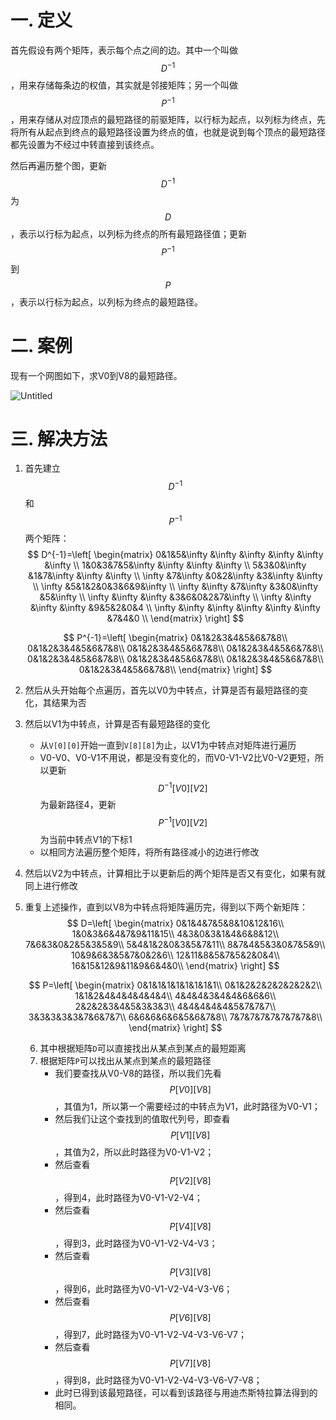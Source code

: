 # 一. 定义

首先假设有两个矩阵，表示每个点之间的边。其中一个叫做$$D^{-1}$$，用来存储每条边的权值，其实就是邻接矩阵；另一个叫做$$P^{-1}$$，用来存储从对应顶点的最短路径的前驱矩阵，以行标为起点，以列标为终点，先将所有从起点到终点的最短路径设置为终点的值，也就是说到每个顶点的最短路径都先设置为不经过中转直接到该终点。

然后再遍历整个图，更新$$D^{-1}$$为$$D$$，表示以行标为起点，以列标为终点的所有最短路径值；更新$$P^{-1}$$到$$P$$，表示以行标为起点，以列标为终点的最短路径。



# 二. 案例

现有一个网图如下，求V0到V8的最短路径。

![Untitled](E:\Github\Myself\Backup\Notes\Web前端开发\Web前端开发总结\HTML5\创建HTML文档\使用脚本元素\195975285-de303545-831a-42e3-9def-3682339adffa.png)



# 三. 解决方法

1. 首先建立$$D^{-1}$$和$$P^{-1}$$两个矩阵：
   $$
   D^{-1}=\left[
   \begin{matrix}
   0&1&5&\infty &\infty &\infty &\infty &\infty &\infty \\
   1&0&3&7&5&\infty &\infty &\infty &\infty \\
   5&3&0&\infty &1&7&\infty &\infty &\infty \\
   \infty &7&\infty &0&2&\infty &3&\infty &\infty \\
   \infty &5&1&2&0&3&6&9&\infty \\
   \infty &\infty &7&\infty &3&0&\infty &5&\infty \\
   \infty &\infty &\infty &3&6&0&2&7&\infty \\
   \infty &\infty &\infty &\infty &9&5&2&0&4 \\
   \infty &\infty &\infty &\infty &\infty &\infty &7&4&0 \\
   \end{matrix}
   \right]
   $$

   $$
   P^{-1}=\left[
   \begin{matrix}
   0&1&2&3&4&5&6&7&8\\
   0&1&2&3&4&5&6&7&8\\
   0&1&2&3&4&5&6&7&8\\
   0&1&2&3&4&5&6&7&8\\
   0&1&2&3&4&5&6&7&8\\
   0&1&2&3&4&5&6&7&8\\
   0&1&2&3&4&5&6&7&8\\
   0&1&2&3&4&5&6&7&8\\
   \end{matrix}
   \right]
   $$

2. 然后从头开始每个点遍历，首先以V0为中转点，计算是否有最短路径的变化，其结果为否

3. 然后以V1为中转点，计算是否有最短路径的变化

   - 从`V[0][0]`开始一直到`V[8][8]`为止，以V1为中转点对矩阵进行遍历
   - V0-V0、V0-V1不用说，都是没有变化的，而V0-V1-V2比V0-V2更短，所以更新$$D^{-1}[V0][V2]$$为最新路径4，更新$$P^{-1}[V0][V2]$$为当前中转点V1的下标1
   - 以相同方法遍历整个矩阵，将所有路径减小的边进行修改

4. 然后以V2为中转点，计算相比于以更新后的两个矩阵是否又有变化，如果有就同上进行修改

5. 重复上述操作，直到以V8为中转点将矩阵遍历完，得到以下两个新矩阵：
   $$
   D=\left[
   \begin{matrix}
   0&1&4&7&5&8&10&12&16\\
   1&0&3&6&4&7&9&11&15\\
   4&3&0&3&1&4&6&8&12\\
   7&6&3&0&2&5&3&5&9\\
   5&4&1&2&0&3&5&7&11\\
   8&7&4&5&3&0&7&5&9\\
   10&9&6&3&5&7&0&2&6\\
   12&11&8&5&7&5&2&0&4\\
   16&15&12&9&11&9&6&4&0\\
   \end{matrix}
   \right]
   $$

   $$
   P=\left[
   \begin{matrix}
   0&1&1&1&1&1&1&1&1\\
   0&1&2&2&2&2&2&2&2\\
   1&1&2&4&4&4&4&4&4\\
   4&4&4&3&4&4&6&6&6\\
   2&2&2&3&4&5&3&3&3\\
   4&4&4&4&4&5&7&7&7\\
   3&3&3&3&3&7&6&7&7\\
   6&6&6&6&6&5&6&7&8\\
   7&7&7&7&7&7&7&7&8\\
   \end{matrix}
   \right]
   $$

   6. 其中根据矩阵`D`可以直接找出从某点到某点的最短距离
   7. 根据矩阵`P`可以找出从某点到某点的最短路径
      - 我们要查找从V0-V8的路径，所以我们先看$$P[V0][V8]$$，其值为1，所以第一个需要经过的中转点为V1，此时路径为V0-V1；
      - 然后我们让这个查找到的值取代列号，即查看$$P[V1][V8]$$，其值为2，所以此时路径为V0-V1-V2；
      - 然后查看$$P[V2][V8]$$，得到4，此时路径为V0-V1-V2-V4；
      - 然后查看$$P[V4][V8]$$，得到3，此时路径为V0-V1-V2-V4-V3；
      - 然后查看$$P[V3][V8]$$，得到6，此时路径为V0-V1-V2-V4-V3-V6；
      - 然后查看$$P[V6][V8]$$，得到7，此时路径为V0-V1-V2-V4-V3-V6-V7；
      - 然后查看$$P[V7][V8]$$，得到8，此时路径为V0-V1-V2-V4-V3-V6-V7-V8；
      - 此时已得到该最短路径，可以看到该路径与用迪杰斯特拉算法得到的相同。
